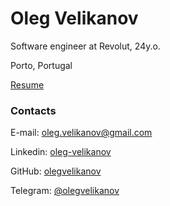 # Oleg Velikanov

Software engineer at Revolut, 24y.o.

Porto, Portugal

[Resume](https://olegvelikanov.github.io/resume.pdf)


### Contacts

E-mail: [oleg.velikanov@gmail.com](mailto:oleg.velikanov@gmail.com)

Linkedin: [oleg-velikanov](https://www.linkedin.com/in/oleg-velikanov/)

GitHub: [olegvelikanov](https://github.com/olegvelikanov)

Telegram: [@olegvelikanov](https://t.me/olegvelikanov)
